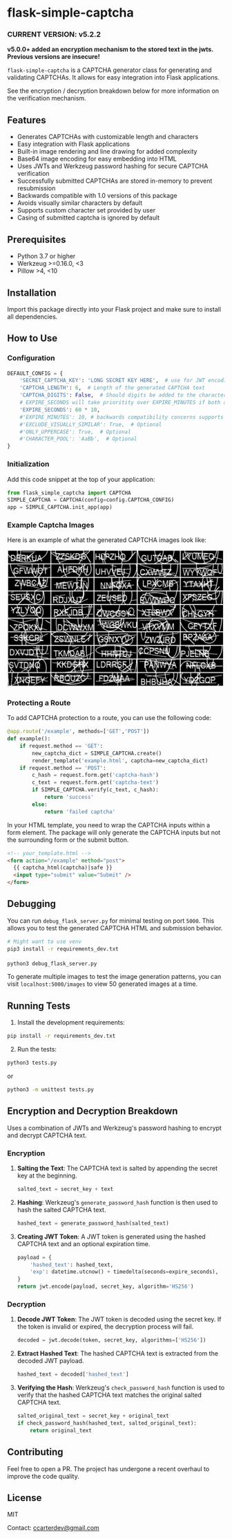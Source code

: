 # flask-simple-captcha

### CURRENT VERSION: **v5.2.2**

**v5.0.0+ added an encryption mechanism to the stored text in the jwts. Previous versions are insecure!**

`flask-simple-captcha` is a CAPTCHA generator class for generating and validating CAPTCHAs. It allows for easy integration into Flask applications.

See the encryption / decryption breakdown below for more information on the verification mechanism.

## Features

- Generates CAPTCHAs with customizable length and characters
- Easy integration with Flask applications
- Built-in image rendering and line drawing for added complexity
- Base64 image encoding for easy embedding into HTML
- Uses JWTs and Werkzeug password hashing for secure CAPTCHA verification
- Successfully submitted CAPTCHAs are stored in-memory to prevent resubmission
- Backwards compatible with 1.0 versions of this package
- Avoids visually similar characters by default
- Supports custom character set provided by user
- Casing of submitted captcha is ignored by default

## Prerequisites

- Python 3.7 or higher
- Werkzeug >=0.16.0, <3
- Pillow >4, <10

## Installation

Import this package directly into your Flask project and make sure to install all dependencies.

## How to Use

### Configuration

```python
DEFAULT_CONFIG = {
    'SECRET_CAPTCHA_KEY': 'LONG SECRET KEY HERE',  # use for JWT encoding/decoding
    'CAPTCHA_LENGTH': 6,  # Length of the generated CAPTCHA text
    'CAPTCHA_DIGITS': False,  # Should digits be added to the character pool?
    # EXPIRE_SECONDS will take prioritity over EXPIRE_MINUTES if both are set.
    'EXPIRE_SECONDS': 60 * 10,
    #'EXPIRE_MINUTES': 10, # backwards compatibility concerns supports this too
    #'EXCLUDE_VISUALLY_SIMILAR': True,  # Optional
    #'ONLY_UPPERCASE': True,  # Optional
    #'CHARACTER_POOL': 'AaBb',  # Optional
}
```

### Initialization

Add this code snippet at the top of your application:

```python
from flask_simple_captcha import CAPTCHA
SIMPLE_CAPTCHA = CAPTCHA(config=config.CAPTCHA_CONFIG)
app = SIMPLE_CAPTCHA.init_app(app)
```

### Example Captcha Images

Here is an example of what the generated CAPTCHA images look like:

![Example CAPTCHA Image](/captcha-example.PNG)

### Protecting a Route

To add CAPTCHA protection to a route, you can use the following code:

```python
@app.route('/example', methods=['GET','POST'])
def example():
    if request.method == 'GET':
        new_captcha_dict = SIMPLE_CAPTCHA.create()
        render_template('example.html', captcha=new_captcha_dict)
    if request.method == 'POST':
        c_hash = request.form.get('captcha-hash')
        c_text = request.form.get('captcha-text')
        if SIMPLE_CAPTCHA.verify(c_text, c_hash):
            return 'success'
        else:
            return 'failed captcha'
```

In your HTML template, you need to wrap the CAPTCHA inputs within a form element. The package will only generate the CAPTCHA inputs but not the surrounding form or the submit button.

```html
<!-- your_template.html -->
<form action="/example" method="post">
  {{ captcha_html(captcha)|safe }}
  <input type="submit" value="Submit" />
</form>
```

## Debugging

You can run `debug_flask_server.py` for minimal testing on port `5000`. This allows you to test the generated CAPTCHA HTML and submission behavior.

```bash
# Might want to use venv
pip3 install -r requirements_dev.txt

python3 debug_flask_server.py
```

To generate multiple images to test the image generation patterns, you can visit `localhost:5000/images` to view 50 generated images at a time.

## Running Tests

1. Install the development requirements:

```bash
pip install -r requirements_dev.txt
```

2. Run the tests:

```bash
python3 tests.py
```

or

```bash
python3 -m unittest tests.py
```

## Encryption and Decryption Breakdown

Uses a combination of JWTs and Werkzeug's password hashing to encrypt and decrypt CAPTCHA text.

### Encryption

1. **Salting the Text**: The CAPTCHA text is salted by appending the secret key at the beginning.
   ```python
   salted_text = secret_key + text
   ```
2. **Hashing**: Werkzeug's `generate_password_hash` function is then used to hash the salted CAPTCHA text.
   ```python
   hashed_text = generate_password_hash(salted_text)
   ```
3. **Creating JWT Token**: A JWT token is generated using the hashed CAPTCHA text and an optional expiration time.
   ```python
   payload = {
       'hashed_text': hashed_text,
       'exp': datetime.utcnow() + timedelta(seconds=expire_seconds),
   }
   return jwt.encode(payload, secret_key, algorithm='HS256')
   ```

### Decryption

1. **Decode JWT Token**: The JWT token is decoded using the secret key. If the token is invalid or expired, the decryption process will fail.
   ```python
   decoded = jwt.decode(token, secret_key, algorithms=['HS256'])
   ```
2. **Extract Hashed Text**: The hashed CAPTCHA text is extracted from the decoded JWT payload.
   ```python
   hashed_text = decoded['hashed_text']
   ```
3. **Verifying the Hash**: Werkzeug's `check_password_hash` function is used to verify that the hashed CAPTCHA text matches the original salted CAPTCHA text.
   ```python
   salted_original_text = secret_key + original_text
   if check_password_hash(hashed_text, salted_original_text):
       return original_text
   ```

## Contributing

Feel free to open a PR. The project has undergone a recent overhaul to improve the code quality.

## License

MIT

Contact: ccarterdev@gmail.com
